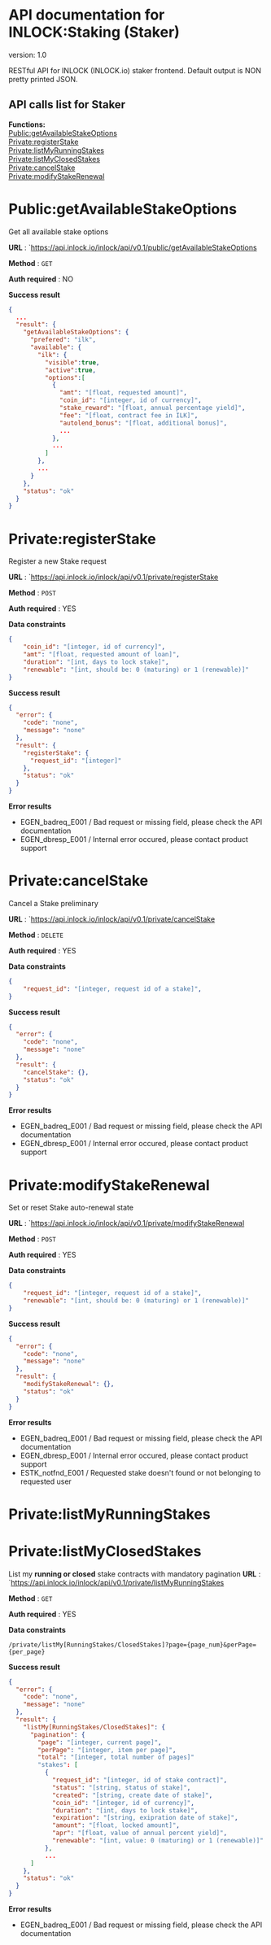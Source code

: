 # API documentation for INLOCK:Staking (Staker) 
version: 1.0

RESTful API for INLOCK (INLOCK.io) staker frontend. Default output is NON pretty printed JSON.

## API calls list for Staker<br>
**Functions:**   
    [Public:getAvailableStakeOptions](#publicgetAvailableStakeOptions)  
    [Private:registerStake](#privateregisterStake)  
    [Private:listMyRunningStakes](#privatelistMyRunningStakes)  
    [Private:listMyClosedStakes](#privatelistMyClosedStakes)  
    [Private:cancelStake](#privatecancelStake)  
    [Private:modifyStakeRenewal](#privatemodifyStakeRenewal)  


# Public:getAvailableStakeOptions

Get all available stake options

**URL** : `https://api.inlock.io/inlock/api/v0.1/public/getAvailableStakeOptions

**Method** : `GET`

**Auth required** : NO

**Success result**

```json
{
  ...
  "result": {
    "getAvailableStakeOptions": {
      "prefered": "ilk",
      "available": {
        "ilk": {
          "visible":true,
          "active":true,
          "options":[
            {
              "amt": "[float, requested amount]",
              "coin_id": "[integer, id of currency]",
              "stake_reward": "[float, annual percentage yield]",
              "fee": "[float, contract fee in ILK]",
              "autolend_bonus": "[float, additional bonus]",
              ...
            },
            ...
          ]
        },
        ...
      }
    }, 
    "status": "ok"
  }
}
```


# Private:registerStake

Register a new Stake request

**URL** : `https://api.inlock.io/inlock/api/v0.1/private/registerStake

**Method** : `POST`

**Auth required** : YES

**Data constraints**

```json
{
    "coin_id": "[integer, id of currency]",
    "amt": "[float, requested amount of loan]",
    "duration": "[int, days to lock stake]",
    "renewable": "[int, should be: 0 (maturing) or 1 (renewable)]"
}
```
**Success result**

```json
{
  "error": {
    "code": "none", 
    "message": "none"
  }, 
  "result": {
    "registerStake": {
      "request_id": "[integer]"
    }, 
    "status": "ok"
  }
}
```

**Error results**  
* EGEN_badreq_E001 / Bad request or missing field, please check the API documentation
* EGEN_dbresp_E001 / Internal error occured, please contact product support

# Private:cancelStake

Cancel a Stake preliminary

**URL** : `https://api.inlock.io/inlock/api/v0.1/private/cancelStake

**Method** : `DELETE`

**Auth required** : YES

**Data constraints**

```json
{
    "request_id": "[integer, request id of a stake]",
}
```
**Success result**

```json
{
  "error": {
    "code": "none", 
    "message": "none"
  }, 
  "result": {
    "cancelStake": {}, 
    "status": "ok"
  }
}
```

**Error results**  
* EGEN_badreq_E001 / Bad request or missing field, please check the API documentation
* EGEN_dbresp_E001 / Internal error occured, please contact product support

# Private:modifyStakeRenewal

Set or reset Stake auto-renewal state

**URL** : `https://api.inlock.io/inlock/api/v0.1/private/modifyStakeRenewal

**Method** : `POST`

**Auth required** : YES

**Data constraints**

```json
{
    "request_id": "[integer, request id of a stake]",
    "renewable": "[int, should be: 0 (maturing) or 1 (renewable)]"
}
```
**Success result**

```json
{
  "error": {
    "code": "none", 
    "message": "none"
  }, 
  "result": {
    "modifyStakeRenewal": {}, 
    "status": "ok"
  }
}
```

**Error results**  
* EGEN_badreq_E001 / Bad request or missing field, please check the API documentation
* EGEN_dbresp_E001 / Internal error occured, please contact product support
* ESTK_notfnd_E001 / Requested stake doesn't found or not belonging to requested user

# Private:listMyRunningStakes
# Private:listMyClosedStakes

List my **running or closed** stake contracts with mandatory pagination 
**URL** : `https://api.inlock.io/inlock/api/v0.1/private/listMyRunningStakes

**Method** : `GET`

**Auth required** : YES

**Data constraints**

```
/private/listMy[RunningStakes/ClosedStakes]?page={page_num}&perPage={per_page}
```
**Success result**

```json
{
  "error": {
    "code": "none", 
    "message": "none"
  }, 
  "result": { 
    "listMy[RunningStakes/ClosedStakes]": {
      "pagination": {
        "page": "[integer, current page]", 
        "perPage": "[integer, item per page]", 
        "total": "[integer, total number of pages]"
        "stakes": [
          {
            "request_id": "[integer, id of stake contract]",
            "status": "[string, status of stake]",
            "created": "[string, create date of stake]",
            "coin_id": "[integer, id of currency]",
            "duration": "[int, days to lock stake]", 
            "expiration": "[string, exipration date of stake]",
            "amount": "[float, locked amount]",
            "apr": "[float, value of annual percent yield]",
            "renewable": "[int, value: 0 (maturing) or 1 (renewable)]"
          },
          ...
      ]
    },
    "status": "ok"
  }
}
```

**Error results**  
* EGEN_badreq_E001 / Bad request or missing field, please check the API documentation
